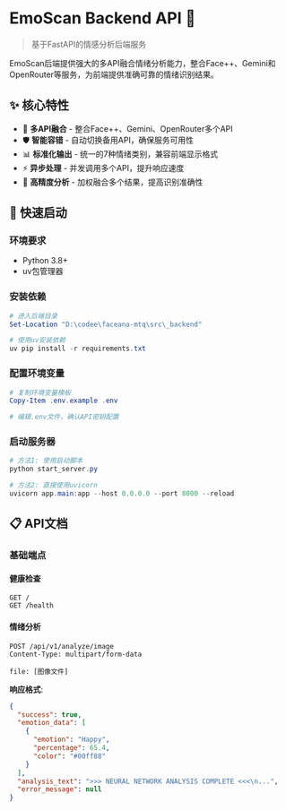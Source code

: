 # EmoScan Backend API 🧠

> 基于FastAPI的情感分析后端服务

EmoScan后端提供强大的多API融合情绪分析能力，整合Face++、Gemini和OpenRouter等服务，为前端提供准确可靠的情绪识别结果。

## ✨ 核心特性

- 🔄 **多API融合** - 整合Face++、Gemini、OpenRouter多个API
- 🛡️ **智能容错** - 自动切换备用API，确保服务可用性
- 📊 **标准化输出** - 统一的7种情绪类别，兼容前端显示格式
- ⚡ **异步处理** - 并发调用多个API，提升响应速度
- 🎯 **高精度分析** - 加权融合多个结果，提高识别准确性

## 🚀 快速启动

### 环境要求
- Python 3.8+
- uv包管理器

### 安装依赖
```powershell
# 进入后端目录
Set-Location "D:\codee\faceana-mtq\src\_backend"

# 使用uv安装依赖
uv pip install -r requirements.txt
```

### 配置环境变量
```powershell
# 复制环境变量模板
Copy-Item .env.example .env

# 编辑.env文件，确认API密钥配置
```

### 启动服务器
```powershell
# 方法1: 使用启动脚本
python start_server.py

# 方法2: 直接使用uvicorn
uvicorn app.main:app --host 0.0.0.0 --port 8000 --reload
```

## 📋 API文档

### 基础端点

#### 健康检查
```http
GET /
GET /health
```

#### 情绪分析
```http
POST /api/v1/analyze/image
Content-Type: multipart/form-data

file: [图像文件]
```

**响应格式**:
```json
{
  "success": true,
  "emotion_data": [
    {
      "emotion": "Happy",
      "percentage": 65.4,
      "color": "#00ff88"
    }
  ],
  "analysis_text": ">>> NEURAL NETWORK ANALYSIS COMPLETE <<<\n...",
  "error_message": null
}
```
